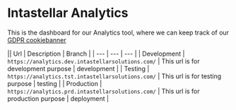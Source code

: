# Intastellar Analytics
This is the dashboard for our Analytics tool, where we can keep track of our [GDPR cookiebanner](https://www.intastellarsolutions.com/gdpr-cookiebanner)

|| Url | Description | Branch |
| --- | --- | --- |
| Development | `https://analytics.dev.intastellarsolutions.com/` | This url is for development purpose  | development |
| Testing |  `https://analytics.tst.intastellarsolutions.com/` | This url is for testing purpose | testing |
| Production | `https://analytics.prd.intastellarsolutions.com/` | This url is for production purpose | deployment |
